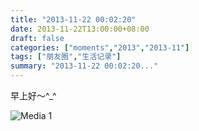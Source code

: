 ```yaml
---
title: "2013-11-22 00:02:20"
date: 2013-11-22T13:00:00+08:00
draft: false
categories: ["moments","2013","2013-11"]
tags: ["朋友圈","生活记录"]
summary: "2013-11-22 00:02:20..."
---
```


早上好～^_^

![Media 1](/Moments/photos/2013-11-22/201311220002200.jpg)
